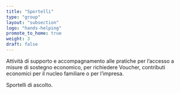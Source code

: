 ```yaml
---
title: "Sportelli"
type: "group"
layout: "subsection"
logo: "hands-helping"
promote_to_home: true
weight: 3
draft: false
---
```


Attività di supporto e accompagnamento alle pratiche per l’accesso a misure di sostegno economico, per richiedere Voucher, contributi economici per il nucleo familiare o per l’impresa.

Sportelli di ascolto.
